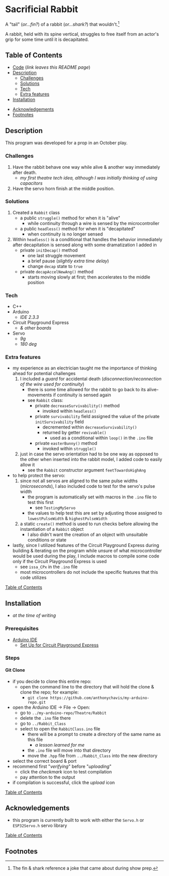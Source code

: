 # Sacrificial Rabbit

A "tail" (_or...fin?_) of a rabbit (_or...shark?_) that wouldn't.[^1]

A rabbit, held with its spine vertical, struggles to free itself from an actor's grip for some time until it is decapitated.

## Table of Contents

- [Code](https://github.com/anthonychavis/my-arduino-repo/tree/main/Theatre/Rabbit/Rabbit_Class) (_link leaves this README page_)
- [Description](#description)
    - [Challenges](#challenges)
    - [Solutions](#solutions)
    - [Tech](#tech)
    - [Extra features](#extra-features)
- [Installation](#installation)
<!-- - [Project Visuals](#project-visuals) -->
- [Acknowledgements](#acknowledgements)
- [Footnotes](#footnotes)

## Description

This program was developed for a prop in an October play. 

### Challenges

1. Have the rabbit behave one way while alive & another way immediately after death.
    - _my first theatre tech idea, although I was initially thinking of using capacitors_
2. Have the servo horn finish at the middle position.

### Solutions

1. Created a `Rabbit` class
    - a public `struggle()` method for when it is "alive"
        - while continuity through a wire is sensed by the microcontroller
    - a public `headless()` method for when it is "decapitated"
        - when continuity is no longer sensed
2. Within `headless()` is a conditional that handles the behavior immediately after decapitation is sensed along with some dramatization I added in
    - private `initDecap()` method
        - one last struggle movement
        - a brief pause (_slightly extra time delay_)
        - change `decap` state to `true`
    - private `decapAccelNewAng()` method
        - starts moving slowly at first; then accelerates to the middle position

### Tech

- C++
- Arduino
    - _IDE 2.3.3_
- Circuit Playground Express
    - _& other boards_
- Servo
    - _9g_
    - _180 deg_

### Extra features

- my experience as an electrician taught me the importance of thinking ahead for potential challenges
    1. I included a _guard_ for accidental death (_disconnection/reconnection of the wire used for continuity_)
        - there is some time allowed for the rabbit to go back to its alive-movements if continuity is sensed again
        - see `Rabbit` class:
            - private `decreaseSurvivability()` method
                - invoked within `headless()`
            - private `survivability` field assigned the value of the private `initSurvivability` field
                - decremented within `decreaseSurvivability()`
                - returned by getter `revivable()`
                    - used as a conditional within `loop()` in the `.ino` file
            - private `easterBunny()` method
                - invoked within `struggle()`
    2. just in case the servo orientation had to be one way as opposed to the other when inserted into the rabbit model, I added code to easily allow it
        - see the `Rabbit` constructor argument `feetTowardsHighAng`
- to help protect the servo:
    1. since not all servos are aligned to the same pulse widths (_microseconds_), I also included code to test for the servo's pulse width
        - the program is automatically set with macros in the `.ino` file to test this first
            - see `TestingMyServo`
        - the values to help test this are set by adjusting those assigned to `lowestPulseWidth` & `highestPulseWidth`
    2. a static `create()` method is used to run checks before allowing the instantiation of a `Rabbit` object
        - I also didn't want the creation of an object with unsuitable conditions or state
- lastly, since I utilized features of the Circuit Playground Express during building & iterating on the program while unsure of what microcontroller would be used during the play, I include macros to compile some code only if the Circuit Playground Express is used
    - see `issa_CPx` in the `.ino` file
    - most microcontrollers do not include the specific features that this code utilizes
<!-- mention the edge-case bug here ?? -->

[Table of Contents](#table-of-contents)

## Installation

- _at the time of writing_

### Prerequisites

- [Arduino IDE](https://www.arduino.cc/en/software)
    - [Set Up for Circuit Playground Express](https://learn.adafruit.com/adafruit-circuit-playground-express/set-up-arduino-ide)

 ### Steps

#### Git Clone

- if you decide to clone this entire repo:
    - open the command line to the directory that will hold the clone & clone the repo; for example:
        - `git clone https://github.com/anthonychavis/my-arduino-repo.git`
- open the Arduino IDE -> File -> Open:
    - go to `../my-arduino-repo/Theatre/Rabbit`
    - delete the `.ino` file there
    - go to `../Rabbit_Class`
    - select to open the `RabbitClass.ino` file
        - there will be a prompt to create a directory of the same name as this file
            - _a lesson learned for me_
        - the `.ino` file will move into that directory
        - move the `.hpp` file from `../Rabbit_Class` into the new directory
- select the correct board & port
- recommend first "_verifying_" before "_uploading_"
    - click the _checkmark_ icon to test compilation
    - pay attention to the output
- if compilation is successful, click the _upload_ icon

[Table of Contents](#table-of-contents)

<!-- ## Project Visuals

<details style='cursor:pointer;'>
<summary><h3>GIFs</h3></summary>

</details>

[Table of Contents](#table-of-contents) 
-->

## Acknowledgements

- this program is currently built to work with either the `Servo.h` or `ESP32Servo.h` servo library

[Table of Contents](#table-of-contents)

## Footnotes

[^1]: The fin & shark reference a joke that came about during show prep.

